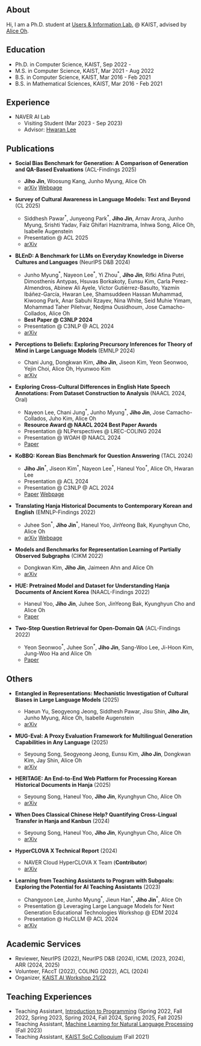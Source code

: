 ## About
Hi, I am a Ph.D. student at [Users & Information Lab.](https://uilab.kr) @ KAIST, advised by [Alice Oh](https://aliceoh9.github.io/).


## Education
- Ph.D. in Computer Science, KAIST, Sep 2022 -
- M.S. in Computer Science, KAIST, Mar 2021 - Aug 2022
- B.S. in Computer Science, KAIST, Mar 2016 - Feb 2021
- B.S. in Mathematical Sciences, KAIST, Mar 2016 - Feb 2021


## Experience
- NAVER AI Lab
  - Visiting Student (Mar 2023 - Sep 2023)
  - Advisor: [Hwaran Lee](https://hwaranlee.github.io/)

## Publications
- **Social Bias Benchmark for Generation: A Comparison of Generation and QA-Based Evaluations** (ACL-Findings 2025)
  - **Jiho Jin**, Woosung Kang, Junho Myung, Alice Oh
  - [arXiv](https://arxiv.org/abs/2503.06987) [Webpage](https://jinjh0123.github.io/BBG/)

- **Survey of Cultural Awareness in Language Models: Text and Beyond** (CL 2025)
  - Siddhesh Pawar<sup>\*</sup>, Junyeong Park<sup>\*</sup>, **Jiho Jin**, Arnav Arora, Junho Myung, Srishti Yadav, Faiz Ghifari Haznitrama, Inhwa Song, Alice Oh, Isabelle Augenstein
  - Presentation @ ACL 2025
  - [arXiv](https://arxiv.org/abs/2411.00860)

- **BLEnD: A Benchmark for LLMs on Everyday Knowledge in Diverse Cultures and Languages** (NeurIPS D&B 2024)
  - Junho Myung<sup>\*</sup>, Nayeon Lee<sup>\*</sup>, Yi Zhou<sup>\*</sup>, **Jiho Jin**, Rifki Afina Putri, Dimosthenis Antypas, Hsuvas Borkakoty, Eunsu Kim, Carla Perez-Almendros, Abinew Ali Ayele, Víctor Gutiérrez-Basulto, Yazmín Ibáñez-García, Hwaran Lee, Shamsuddeen Hassan Muhammad, Kiwoong Park, Anar Sabuhi Rzayev, Nina White, Seid Muhie Yimam, Mohammad Taher Pilehvar, Nedjma Ousidhoum, Jose Camacho-Collados, Alice Oh
  - **Best Paper @ C3NLP 2024**
  - Presentation @ C3NLP @ ACL 2024
  - [arXiv](https://arxiv.org/abs/2406.09948)

- **Perceptions to Beliefs: Exploring Precursory Inferences for Theory of Mind in Large Language Models** (EMNLP 2024)
  - Chani Jung, Dongkwan Kim, **Jiho Jin**, Jiseon Kim, Yeon Seonwoo, Yejin Choi, Alice Oh, Hyunwoo Kim
  - [arXiv](https://arxiv.org/abs/2407.06004)

- **Exploring Cross-Cultural Differences in English Hate Speech Annotations: From Dataset Construction to Analysis** (NAACL 2024, Oral)
  - Nayeon Lee, Chani Jung<sup>\*</sup>, Junho Myung<sup>\*</sup>, **Jiho Jin**, Jose Camacho-Collados, Juho Kim, Alice Oh
  - **Resource Award @ NAACL 2024 Best Paper Awards**
  - Presentation @ NLPerspectives @ LREC-COLING 2024
  - Presentation @ WOAH @ NAACL 2024
  - [Paper](https://aclanthology.org/2024.naacl-long.236/)

- **KoBBQ: Korean Bias Benchmark for Question Answering** (TACL 2024)
  - **Jiho Jin**<sup>\*</sup>, Jiseon Kim<sup>\*</sup>, Nayeon Lee<sup>\*</sup>, Haneul Yoo<sup>\*</sup>, Alice Oh, Hwaran Lee
  - Presentation @ ACL 2024
  - Presentation @ C3NLP @ ACL 2024
  - [Paper](https://aclanthology.org/2024.tacl-1.28/) [Webpage](https://jinjh0123.github.io/KoBBQ/)

- **Translating Hanja Historical Documents to Contemporary Korean and English** (EMNLP-Findings 2022)
  - Juhee Son<sup>\*</sup>, **Jiho Jin**<sup>\*</sup>, Haneul Yoo, JinYeong Bak, Kyunghyun Cho, Alice Oh
  - [arXiv](https://arxiv.org/abs/2205.10019) [Webpage](https://juheeuu.github.io/h2ke-demo/)

- **Models and Benchmarks for Representation Learning of Partially Observed Subgraphs** (CIKM 2022)
  - Dongkwan Kim, **Jiho Jin**, Jaimeen Ahn and Alice Oh
  - [arXiv](https://arxiv.org/abs/2209.00508)

- **HUE: Pretrained Model and Dataset for Understanding Hanja Documents of Ancient Korea** (NAACL-Findings 2022)
  - Haneul Yoo, **Jiho Jin**, Juhee Son, JinYeong Bak, Kyunghyun Cho and Alice Oh
  - [Paper](https://aclanthology.org/2022.findings-naacl.140/)

- **Two-Step Question Retrieval for Open-Domain QA** (ACL-Findings 2022)
  - Yeon Seonwoo<sup>\*</sup>, Juhee Son<sup>\*</sup>, **Jiho Jin**, Sang-Woo Lee, Ji-Hoon Kim, Jung-Woo Ha and Alice Oh
  - [Paper](https://aclanthology.org/2022.findings-acl.117/)


## Others
- **Entangled in Representations: Mechanistic Investigation of Cultural Biases in Large Language Models** (2025)
  - Haeun Yu, Seogyeong Jeong, Siddhesh Pawar, Jisu Shin, **Jiho Jin**, Junho Myung, Alice Oh, Isabelle Augenstein
  - [arXiv](https://arxiv.org/abs/2508.08879)

- **MUG-Eval: A Proxy Evaluation Framework for Multilingual Generation Capabilities in Any Language** (2025)
  - Seyoung Song, Seogyeong Jeong, Eunsu Kim, **Jiho Jin**, Dongkwan Kim, Jay Shin, Alice Oh
  - [arXiv](https://arxiv.org/abs/2505.14395)

- **HERITAGE: An End-to-End Web Platform for Processing Korean Historical Documents in Hanja** (2025)
  - Seyoung Song, Haneul Yoo, **Jiho Jin**, Kyunghyun Cho, Alice Oh
  - [arXiv](https://arxiv.org/abs/2501.11951)

- **When Does Classical Chinese Help? Quantifying Cross-Lingual Transfer in Hanja and Kanbun** (2024)
  - Seyoung Song, Haneul Yoo, **Jiho Jin**, Kyunghyun Cho, Alice Oh
  - [arXiv](https://arxiv.org/abs/2411.04822)

- **HyperCLOVA X Technical Report** (2024)
  - NAVER Cloud HyperCLOVA X Team (**Contributor**)
  - [arXiv](https://arxiv.org/abs/2404.01954)

- **Learning from Teaching Assistants to Program with Subgoals: Exploring the Potential for AI Teaching Assistants** (2023)
  - Changyoon Lee, Junho Myung<sup>\*</sup>, Jieun Han<sup>\*</sup>, **Jiho Jin**<sup>\*</sup>, Alice Oh
  - Presentation @ Leveraging Large Language Models for Next Generation Educational Technologies Workshop @ EDM 2024
  - Presentation @ HuCLLM @ ACL 2024
  - [arXiv](https://arxiv.org/abs/2309.10419)


## Academic Services
- Reviewer, NeurIPS (2022), NeurIPS D&B (2024), ICML (2023, 2024), ARR (2024, 2025)
- Volunteer, FAccT (2022), COLING (2022), ACL (2024)
- Organizer, [KAIST AI Workshop 21/22](https://mars-ai.github.io/kaist-ai-workshop-2122)


## Teaching Experiences
- Teaching Assistant, [Introduction to Programming](https://cs101.kaist.ac.kr/) (Spring 2022, Fall 2022, Spring 2023, Spring 2024, Fall 2024, Spring 2025, Fall 2025)
- Teaching Assistant, [Machine Learning for Natural Language Processing](https://github.com/uilab-kaist/cs475-mlnlp-fall-2023) (Fall 2023)
- Teaching Assistant, [KAIST SoC Colloquium](https://cs.kaist.ac.kr/colloquium/) (Fall 2021)
